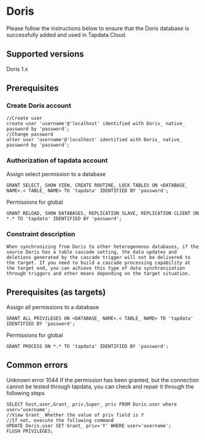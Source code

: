 # Doris

Please follow the instructions below to ensure that the Doris database is successfully added and used in Tapdata Cloud.

## Supported versions

Doris 1.x

## Prerequisites

### Create Doris account

```
//Create user
create user 'username'@'localhost' identified with Doris_ native_ password by 'password';
//Change password
alter user 'username'@'localhost' identified with Doris_ native_ password by 'password';
```

### Authorization of tapdata account

Assign select permission to a database

```
GRANT SELECT, SHOW VIEW, CREATE ROUTINE, LOCK TABLES ON <DATABASE_ NAME>.< TABLE_ NAME> TO 'tapdata' IDENTIFIED BY 'password';
```

Permissions for global

```
GRANT RELOAD, SHOW DATABASES, REPLICATION SLAVE, REPLICATION CLIENT ON *.* TO 'tapdata' IDENTIFIED BY 'password';
```

### Constraint description

```
When synchronizing from Doris to other heterogeneous databases, if the source Doris has a table cascade setting, the data updates and deletions generated by the cascade trigger will not be delivered to the target. If you need to build a cascade processing capability at the target end, you can achieve this type of data synchronization through triggers and other means depending on the target situation.
```

## Prerequisites (as targets)

Assign all permissions to a database

```
GRANT ALL PRIVILEGES ON <DATABASE_ NAME>.< TABLE_ NAME> TO 'tapdata' IDENTIFIED BY 'password';
```

Permissions for global

```
GRANT PROCESS ON *.* TO 'tapdata' IDENTIFIED BY 'password';
```

## Common errors

Unknown error 1044 If the permission has been granted, but the connection cannot be tested through tapdata, you can check and repair it through the following steps

```
SELECT host,user,Grant_ priv,Super_ priv FROM Doris.user where user='username';
//View Grant_ Whether the value of priv field is Y
//If not, execute the following command
UPDATE Doris.user SET Grant_ priv='Y' WHERE user='username';
FLUSH PRIVILEGES;
```